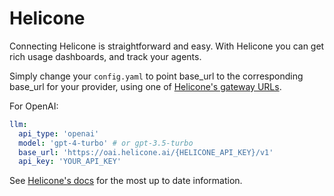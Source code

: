 # Helicone

Connecting Helicone is straightforward and easy. With Helicone you can get rich usage dashboards, and track your agents.

Simply change your `config.yaml` to point base_url to the corresponding base_url for your provider, using one of [Helicone's gateway URLs](https://docs.helicone.ai/getting-started/integration-method/gateway).

For OpenAI:

```yaml
llm:
  api_type: 'openai'
  model: 'gpt-4-turbo' # or gpt-3.5-turbo
  base_url: 'https://oai.helicone.ai/{HELICONE_API_KEY}/v1'
  api_key: 'YOUR_API_KEY'
```

See [Helicone's docs](https://docs.helcione.ai/other-integrations/meta-gpt) for the most up to date information.
